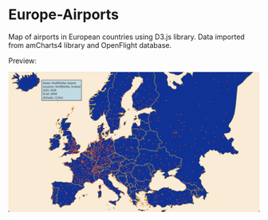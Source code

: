 # Europe-Airports
Map of airports in European countries using D3.js library. Data imported from amCharts4 library and OpenFlight database.

Preview:

![pic](./assets/screenshot.jpg)